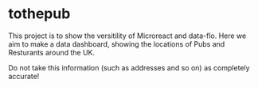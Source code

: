 # tothepub

This project is to show the versitility of Microreact and data-flo. Here we aim to make a data dashboard, showing the locations of Pubs and Resturants around the UK. 

Do not take this information (such as addresses and so on) as completely accurate! 


